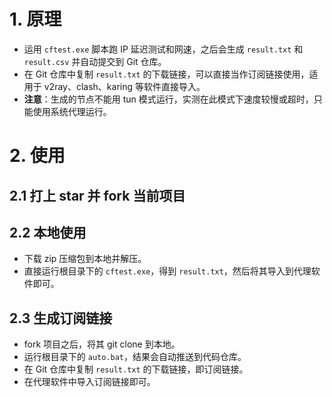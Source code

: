 # 1. 原理
- 运用 `cftest.exe` 脚本跑 IP 延迟测试和网速，之后会生成 `result.txt` 和 `result.csv` 并自动提交到 Git 仓库。
- 在 Git 仓库中复制 `result.txt` 的下载链接，可以直接当作订阅链接使用，适用于 v2ray、clash、karing 等软件直接导入。
- **注意**：生成的节点不能用 tun 模式运行，实测在此模式下速度较慢或超时，只能使用系统代理运行。

# 2. 使用
## 2.1 打上 star 并 fork 当前项目

## 2.2 本地使用
- 下载 zip 压缩包到本地并解压。
- 直接运行根目录下的 `cftest.exe`，得到 `result.txt`，然后将其导入到代理软件即可。

## 2.3 生成订阅链接
- fork 项目之后，将其 git clone 到本地。
- 运行根目录下的 `auto.bat`，结果会自动推送到代码仓库。
- 在 Git 仓库中复制 `result.txt` 的下载链接，即订阅链接。
- 在代理软件中导入订阅链接即可。

